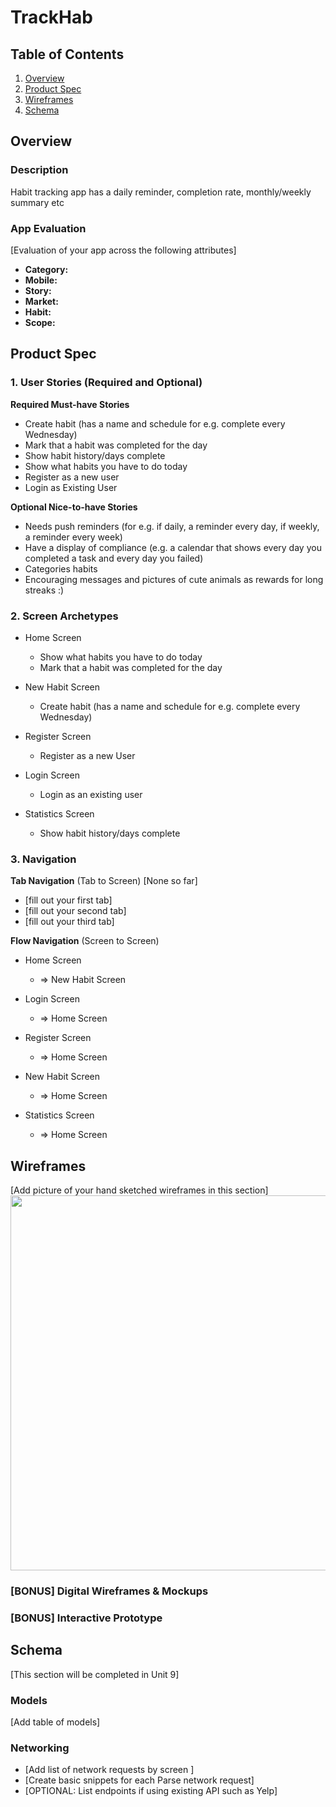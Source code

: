 # TrackHab

## Table of Contents
1. [Overview](#Overview)
2. [Product Spec](#Product-Spec)
3. [Wireframes](#Wireframes)
4. [Schema](#Schema)

## Overview
### Description
 Habit tracking app has a daily reminder, completion rate, monthly/weekly summary etc

### App Evaluation
[Evaluation of your app across the following attributes]
- **Category:**
- **Mobile:**
- **Story:**
- **Market:**
- **Habit:**
- **Scope:**

## Product Spec

### 1. User Stories (Required and Optional)

**Required Must-have Stories**

- Create habit (has a name and schedule for e.g. complete every Wednesday)  
- Mark that a habit was completed for the day  
- Show habit history/days complete  
- Show what habits you have to do today  
- Register as a new user  
- Login as Existing User  

**Optional Nice-to-have Stories**

- Needs push reminders (for e.g. if daily, a reminder every day, if weekly, a reminder every week)  
- Have a display of compliance (e.g. a calendar that shows every day you completed a task and every day you failed)  
- Categories habits  
- Encouraging messages and pictures of cute animals as rewards for long streaks :)  

### 2. Screen Archetypes

-  Home Screen  
   - Show what habits you have to do today  
   - Mark that a habit was completed for the day  

- New Habit Screen  
   - Create habit (has a name and schedule for e.g. complete every Wednesday)  

- Register Screen  
   - Register as a new User  

- Login Screen  
   - Login as an existing user  

- Statistics Screen  
   - Show habit history/days complete  

### 3. Navigation

**Tab Navigation** (Tab to Screen) [None so far]

* [fill out your first tab]
* [fill out your second tab]
* [fill out your third tab]

**Flow Navigation** (Screen to Screen)

 - Home Screen  
   - => New Habit Screen  

- Login Screen  
   - => Home Screen  

- Register Screen  
   - => Home Screen  

- New Habit Screen  
   - => Home Screen  

- Statistics Screen  
   - => Home Screen  

## Wireframes
[Add picture of your hand sketched wireframes in this section]
<img src="YOUR_WIREFRAME_IMAGE_URL" width=600>

### [BONUS] Digital Wireframes & Mockups

### [BONUS] Interactive Prototype

## Schema 
[This section will be completed in Unit 9]
### Models
[Add table of models]
### Networking
- [Add list of network requests by screen ]
- [Create basic snippets for each Parse network request]
- [OPTIONAL: List endpoints if using existing API such as Yelp]

